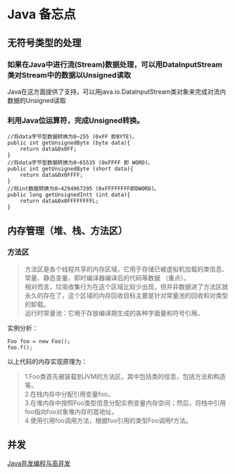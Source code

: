 # Java 备忘点

## 无符号类型的处理

### 如果在Java中进行流(Stream)数据处理，可以用DataInputStream类对Stream中的数据以Unsigned读取

Java在这方面提供了支持，可以用java.io.DataInputStream类对象来完成对流内数据的Unsigned读取

### 利用Java位运算符，完成Unsigned转换。

    //将data字节型数据转换为0~255 (0xFF 即BYTE)。
    public int getUnsignedByte (byte data){       
        return data&0x0FF;
    }
    //将data字节型数据转换为0~65535 (0xFFFF 即 WORD)。
    public int getUnsignedByte (short data){      
        return data&0x0FFFF;
    }
    //将int数据转换为0~4294967295 (0xFFFFFFFF即DWORD)。
    public long getUnsignedIntt (int data){       
        return data&0x0FFFFFFFFL;
    }

## 内存管理（堆、栈、方法区）

### 方法区

>方法区是各个线程共享的内存区域，它用于存储已被虚拟机加载的类信息、常量、静态变量、即时编译器编译后的代码等数据 （重点）。  
>相对而言，垃圾收集行为在这个区域比较少出现，但并非数据进了方法区就永久的存在了，这个区域的内存回收目标主要是针对常量池的回收和对类型的卸载。  
>运行时常量池：它用于存放编译期生成的各种字面量和符号引用。

实例分析：
    
    Foo foo = new Foo();
    foo.f();

以上代码的内存实现原理为：
 >1.Foo类首先被装载到JVM的方法区，其中包括类的信息，包括方法和构造等。  
 >2.在栈内存中分配引用变量foo。  
 >3.在堆内存中按照Foo类型信息分配实例变量内存空间；然后，将栈中引用foo指向foo对象堆内存的首地址。  
 >4.使用引用foo调用方法，根据foo引用的类型Foo调用f方法。  
 
 ## 并发
 [Java并发编程与高并发](http://naotu.baidu.com/file/6808ea88451b49ba4964e2c81d0d2c8b?token=3a5de17f2ea7220d "Java并发编程与高并发解决方案")
